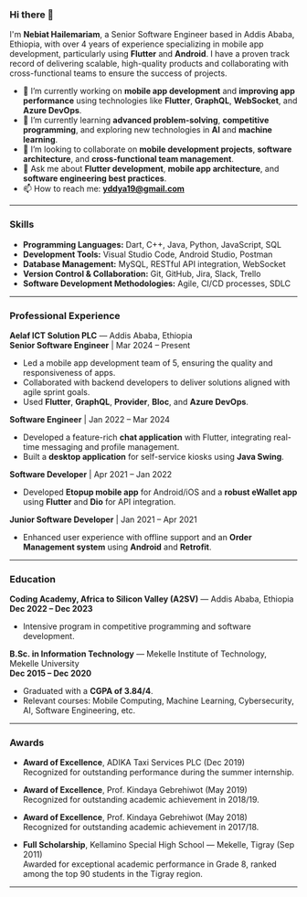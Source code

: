 
### Hi there 👋

I'm **Nebiat Hailemariam**, a Senior Software Engineer based in Addis Ababa, Ethiopia, with over 4 years of experience specializing in mobile app development, particularly using **Flutter** and **Android**. I have a proven track record of delivering scalable, high-quality products and collaborating with cross-functional teams to ensure the success of projects.

- 🔭 I’m currently working on **mobile app development** and **improving app performance** using technologies like **Flutter**, **GraphQL**, **WebSocket**, and **Azure DevOps**.
- 🌱 I’m currently learning **advanced problem-solving**, **competitive programming**, and exploring new technologies in **AI** and **machine learning**.
- 👯 I’m looking to collaborate on **mobile development projects**, **software architecture**, and **cross-functional team management**.
- 💬 Ask me about **Flutter development**, **mobile app architecture**, and **software engineering best practices**.
- 📫 How to reach me: **yddya19@gmail.com**  
  

---

### Skills
- **Programming Languages:** Dart, C++, Java, Python, JavaScript, SQL
- **Development Tools:** Visual Studio Code, Android Studio, Postman
- **Database Management:** MySQL, RESTful API integration, WebSocket
- **Version Control & Collaboration:** Git, GitHub, Jira, Slack, Trello
- **Software Development Methodologies:** Agile, CI/CD processes, SDLC

---

### Professional Experience

**Aelaf ICT Solution PLC** — Addis Ababa, Ethiopia  
**Senior Software Engineer** | Mar 2024 – Present  
- Led a mobile app development team of 5, ensuring the quality and responsiveness of apps.
- Collaborated with backend developers to deliver solutions aligned with agile sprint goals.
- Used **Flutter**, **GraphQL**, **Provider**, **Bloc**, and **Azure DevOps**.

**Software Engineer** | Jan 2022 – Mar 2024  
- Developed a feature-rich **chat application** with Flutter, integrating real-time messaging and profile management.
- Built a **desktop application** for self-service kiosks using **Java Swing**.

**Software Developer** | Apr 2021 – Jan 2022  
- Developed **Etopup mobile app** for Android/iOS and a **robust eWallet app** using **Flutter** and **Dio** for API integration.

**Junior Software Developer** | Jan 2021 – Apr 2021  
- Enhanced user experience with offline support and an **Order Management system** using **Android** and **Retrofit**.

---

### Education

**Coding Academy, Africa to Silicon Valley (A2SV)** — Addis Ababa, Ethiopia  
**Dec 2022 – Dec 2023**  
- Intensive program in competitive programming and software development.

**B.Sc. in Information Technology** — Mekelle Institute of Technology, Mekelle University  
**Dec 2015 – Dec 2020**  
- Graduated with a **CGPA of 3.84/4**.
- Relevant courses: Mobile Computing, Machine Learning, Cybersecurity, AI, Software Engineering, etc.

---

### Awards
- **Award of Excellence**, ADIKA Taxi Services PLC (Dec 2019)  
  Recognized for outstanding performance during the summer internship.
  
- **Award of Excellence**, Prof. Kindaya Gebrehiwot (May 2019)  
  Recognized for outstanding academic achievement in 2018/19.

- **Award of Excellence**, Prof. Kindaya Gebrehiwot (May 2018)  
  Recognized for outstanding academic achievement in 2017/18.

- **Full Scholarship**, Kellamino Special High School — Mekelle, Tigray (Sep 2011)  
  Awarded for exceptional academic performance in Grade 8, ranked among the top 90 students in the Tigray region.

---

